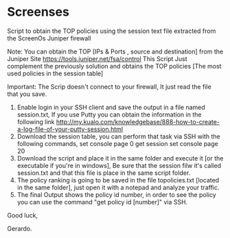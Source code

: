 Screenses
=========

Script to obtain the TOP policies using the session text file extracted from the ScreenOs Juniper firewall

Note: You can obtain the TOP [IPs & Ports , source and destination] from the Juniper Site https://tools.juniper.net/fsa/control
This Script Just complement the previously solution and obtains the TOP policies [The most used policies in the session table]

Important: The Scrip doesn't connect to your firewall, It just read the file that you save.


1. Enable login in your SSH client and save the output in a file named session.txt, If you use Putty you can obtain the information in the following link http://my.kualo.com/knowledgebase/888-how-to-create-a-log-file-of-your-putty-session.html 
2. Download the session table, you can perform that task via SSH with the following commands,
  set console page 0
  get session
  set console page 20
3. Download the script and place it in the same folder and execute it [or the executable if you're in windows], Be sure that the session filw it's called session.txt and that this file is place in the same script folder.
4. The policy ranking is going to be saved in the file topolicies.txt [located in the same folder], just open it with a notepad and analyze your traffic.
5. The final Output shows the policy id number, in order to see the policy you can use the command "get policy id [number]" via SSH.


Good luck,

Gerardo.
